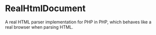 # RealHtmlDocument
A real HTML parser implementation for PHP in PHP, which behaves like a real browser when parsing HTML.
